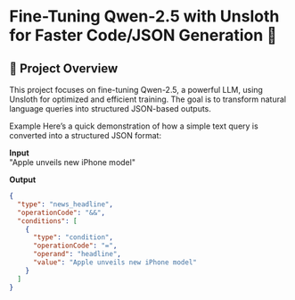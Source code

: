 # Fine-Tuning Qwen-2.5 with Unsloth for Faster Code/JSON Generation 🚀
## 📌 Project Overview
This project focuses on fine-tuning Qwen-2.5, a powerful LLM, using Unsloth for optimized and efficient training. The goal is to transform natural language queries into structured JSON-based outputs.

Example
Here’s a quick demonstration of how a simple text query is converted into a structured JSON format:

**Input**  
"Apple unveils new iPhone model"

**Output**  
```json
{
  "type": "news_headline",
  "operationCode": "&&",
  "conditions": [
    {
      "type": "condition",
      "operationCode": "=",
      "operand": "headline",
      "value": "Apple unveils new iPhone model"
    }
  ]
}


